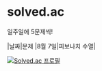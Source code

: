 # solved.ac
일주일에 5문제씩!


|날짜|문제
|8월 7일|피보나치 수열|


[![Solved.ac
프로필](http://mazassumnida.wtf/api/generate_badge?boj=ansehoon1999)](https://solved.ac/ansehoon1999)
